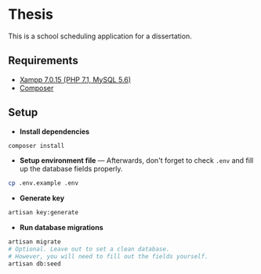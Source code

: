 # Thesis
This is a school scheduling application for a dissertation.

## Requirements
- [Xampp 7.0.15 (PHP 7.1, MySQL 5.6)](https://www.apachefriends.org/index.html)
- [Composer](https://getcomposer.org/doc/00-intro.md#installation-windows)

## Setup
- **Install dependencies**
```bash
composer install
```

- **Setup environment file** &mdash; Afterwards, don't forget to check `.env` and fill up the database fields properly.
```bash
cp .env.example .env
```

- **Generate key**
```bash
artisan key:generate
```

- **Run database migrations**
```bash
artisan migrate
# Optional. Leave out to set a clean database.
# However, you will need to fill out the fields yourself.
artisan db:seed
```